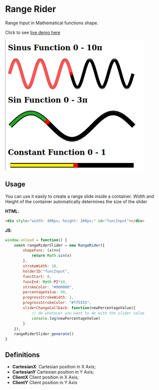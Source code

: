 # Range Rider

Range Input in Mathematical functions shape.

Click to see [live demo here](https://sirsaleh.github.io/range-rider-demo/)

![Demo for RangeRider range input](/media/screen_demo.png "Demo")

## Usage

You can use it easily to create a range slide inside a container. Width and Height of the container automatically determines the size of the slider

**HTML**:

```html
<div style="width: 400px; height: 100px;" id="funcInput"></div>
```

**JS**:

```javascript
window.onload = function() {
    const rangeRiderSlider = new RangeRider({
        shapeFunc: (x)=>{
            return Math.sin(x)
        },
        strokeWidth: 10,
        holderID:"funcInput",
        funcStart: 0,
        funcEnd: Math.PI*10,
        strokeColor: "#000000",
        percentageValue: 50,
        progressStrokeWidth: 1,
        progressStrokeColor: "#ff5555",
        sliderChangeCallback: function(newPercentageValue){
            // do whatever you want to do with the slider value
            console.log(newPercentageValue)
        }
    });
    rangeRiderSlider.generate()
}
```

## Definitions

* **CartesianX**: Cartesian position in X Axis;
* **CartesianY** Cartesian position in Y Axis;
* **ClientX** Client position in X Axis;
* **ClientY** Client position in Y Axis